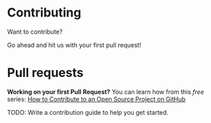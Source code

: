 # Contributing

Want to contribute?

Go ahead and hit us with your first pull request!

# Pull requests

**Working on your first Pull Request?** You can learn how from this _free_ series: [How to Contribute to an Open Source Project on GitHub](https://egghead.io/series/how-to-contribute-to-an-open-source-project-on-github)

TODO: Write a contribution guide to help you get started.
